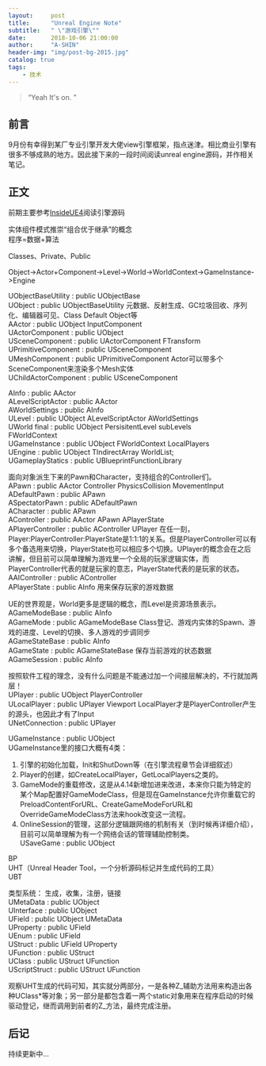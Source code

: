 ```yaml
---
layout:     post
title:      "Unreal Engine Note"
subtitle:   " \"游戏引擎\""
date:       2018-10-06 21:00:00
author:     "A-SHIN"
header-img: "img/post-bg-2015.jpg"
catalog: true
tags:
    - 技术
---
```


> “Yeah It's on. ”

## 前言
9月份有幸得到某厂专业引擎开发大佬view引擎框架，指点迷津。相比商业引擎有很多不够成熟的地方。因此接下来的一段时间阅读unreal engine源码，并作相关笔记。
## 正文  
前期主要参考[InsideUE4](https://zhuanlan.zhihu.com/insideue4)阅读引擎源码  

实体组件模式推崇“组合优于继承”的概念  
程序=数据+算法  

Classes、Private、Public  

Object->Actor+Component->Level->World->WorldContext->GameInstance->Engine  

UObjectBaseUtility : public UObjectBase  
UObject : public UObjectBaseUtility					元数据、反射生成、GC垃圾回收、序列化、编辑器可见、Class Default Object等  
AActor : public UObject								InputComponent  
UActorComponent : public UObject  
USceneComponent : public UActorComponent			FTransform  
UPrimitiveComponent : public USceneComponent  
UMeshComponent : public UPrimitiveComponent			Actor可以带多个SceneComponent来渲染多个Mesh实体  
UChildActorComponent : public USceneComponent  

AInfo : public AActor  
ALevelScriptActor : public AActor  
AWorldSettings : public AInfo  
ULevel : public UObject								ALevelScriptActor AWorldSettings  
UWorld final : public UObject						PersisitentLevel	subLevels  
FWorldContext  
UGameInstance : public UObject						FWorldContext	LocalPlayers  
UEngine : public UObject							TIndirectArray<FWorldContext>	WorldList;  
UGameplayStatics : public UBlueprintFunctionLibrary  

面向对象派生下来的Pawn和Character，支持组合的Controller们。  
APawn : public AActor								Controller	PhysicsCollision	MovementInput  
ADefaultPawn : public APawn  
ASpectatorPawn : public ADefaultPawn  
ACharacter : public APawn  
AController : public AActor							APawn	APlayerState  
APlayerController : public AController				UPlayer		在任一刻，Player:PlayerController:PlayerState是1:1:1的关系。但是PlayerController可以有多个备选用来切换，PlayerState也可以相应多个切换。UPlayer的概念会在之后讲解，但目前可以简单理解为游戏里一个全局的玩家逻辑实体，而PlayerController代表的就是玩家的意志，PlayerState代表的是玩家的状态。  
AAIController : public AController  
APlayerState : public AInfo							用来保存玩家的游戏数据  

UE的世界观是，World更多是逻辑的概念，而Level是资源场景表示。  
AGameModeBase : public AInfo  
AGameMode : public AGameModeBase					Class登记、游戏内实体的Spawn、游戏的进度、Level的切换、多人游戏的步调同步  
AGameStateBase : public AInfo  
AGameState : public AGameStateBase					保存当前游戏的状态数据  
AGameSession : public AInfo  

按照软件工程的理念，没有什么问题是不能通过加一个间接层解决的，不行就加两层！  
UPlayer : public UObject							PlayerController  
ULocalPlayer : public UPlayer						Viewport	LocalPlayer才是PlayerController产生的源头，也因此才有了Input  
UNetConnection : public UPlayer  

UGameInstance : public UObject  
UGameInstance里的接口大概有4类：   
1. 引擎的初始化加载，Init和ShutDown等（在引擎流程章节会详细叙述）   
2. Player的创建，如CreateLocalPlayer，GetLocalPlayers之类的。   
3. GameMode的重载修改，这是从4.14新增加进来改进，本来你只能为特定的某个Map配置好GameModeClass，但是现在GameInstance允许你重载它的PreloadContentForURL、CreateGameModeForURL和OverrideGameModeClass方法来hook改变这一流程。   
4. OnlineSession的管理，这部分逻辑跟网络的机制有关（到时候再详细介绍），目前可以简单理解为有一个网络会话的管理辅助控制类。  
USaveGame : public UObject  


BP  
UHT（Unreal Header Tool，一个分析源码标记并生成代码的工具）  
UBT  

类型系统：											生成，收集，注册，链接  
UMetaData : public UObject  
UInterface : public UObject  
UField : public UObject								UMetaData  
UProperty : public UField  
UEnum : public UField  
UStruct : public UField								UProperty  
UFunction : public UStruct  
UClass : public UStruct								UFunction  
UScriptStruct : public UStruct						UFunction  

观察UHT生成的代码可知，其实就分两部分，一是各种Z_辅助方法用来构造出各种UClass*等对象；另一部分是都包含着一两个static对象用来在程序启动的时候驱动登记，继而调用到前者的Z_方法，最终完成注册。   

## 后记
持续更新中...